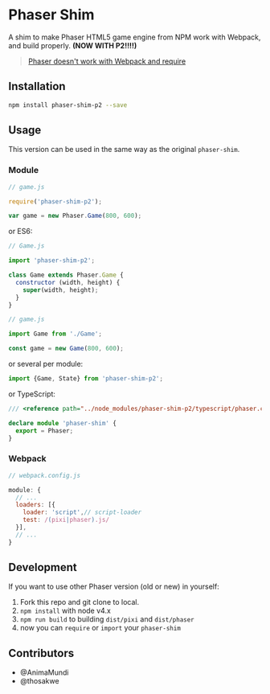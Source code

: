 # Phaser Shim

A shim to make Phaser HTML5 game engine from NPM work with Webpack, and build properly. **(NOW WITH P2!!!!)**

> [Phaser doesn't work with Webpack and require](https://github.com/photonstorm/phaser/issues/1974)

## Installation

```sh
npm install phaser-shim-p2 --save
```

## Usage

This version can be used in the same way as the original `phaser-shim`.

### Module

```js
// game.js

require('phaser-shim-p2');

var game = new Phaser.Game(800, 600);
```

or ES6:

```js
// Game.js

import 'phaser-shim-p2';

class Game extends Phaser.Game {
  constructor (width, height) {
    super(width, height);
  }
}
```

```js
// game.js

import Game from './Game';

const game = new Game(800, 600);
```

or several per module:

```js
import {Game, State} from 'phaser-shim-p2';
```

or TypeScript:

```typescript
/// <reference path="../node_modules/phaser-shim-p2/typescript/phaser.comments.d.ts" />

declare module 'phaser-shim' {
  export = Phaser;
}
```

### Webpack

```js
// webpack.config.js

module: {
  // ...
  loaders: [{
    loader: 'script',// script-loader
    test: /(pixi|phaser).js/
  }],
  // ...
}
```

## Development

If you want to use other Phaser version (old or new) in yourself:

1. Fork this repo and git clone to local.
2. `npm install` with node v4.x
3. `npm run build` to building `dist/pixi` and `dist/phaser`
4. now you can `require` or `import` your `phaser-shim`

## Contributors

- @AnimaMundi
- @thosakwe
